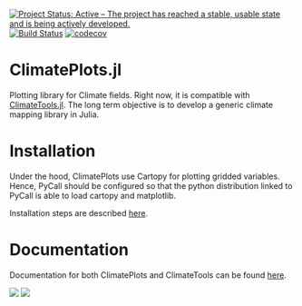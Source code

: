 [![Project Status: Active – The project has reached a stable, usable state and is being actively developed.](http://www.repostatus.org/badges/latest/active.svg)](http://www.repostatus.org/#active) [![Build Status](https://travis-ci.org/JuliaClimate/ClimatePlots.jl.svg?branch=master)](https://travis-ci.org/JuliaClimate/ClimatePlots.jl) [![codecov](https://codecov.io/gh/JuliaClimate/ClimatePlots.jl/branch/master/graph/badge.svg)](https://codecov.io/gh/JuliaClimate/ClimatePlots.jl)


# ClimatePlots.jl
Plotting library for Climate fields. Right now, it is compatible with [ClimateTools.jl](https://github.com/JuliaClimate/ClimateTools.jl). The long term objective is to develop a generic climate mapping library in Julia.

# Installation
Under the hood, ClimatePlots use Cartopy for plotting gridded variables. Hence, PyCall should be configured so that the python distribution linked to PyCall is able to load cartopy and matplotlib.

Installation steps are described [here](https://juliaclimate.github.io/ClimateTools.jl/dev/installation/).


# Documentation
Documentation for both ClimatePlots and ClimateTools can be found [here](https://juliaclimate.github.io/ClimateTools.jl/stable/).

[![](https://img.shields.io/badge/docs-stable-blue.svg)](https://juliaclimate.github.io/ClimateTools.jl/stable) [![](https://img.shields.io/badge/docs-latest-blue.svg)](https://juliaclimate.github.io/ClimateTools.jl/dev)
